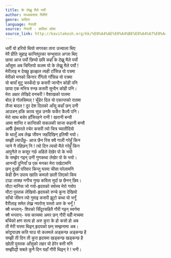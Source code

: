 ```yaml
---
title: के लेख्नु मैले पर्यो
author: माधवप्रसाद घिमिरे
genre: कविता
language: नेपाली
source: नेपाली - कविता कोश
source_link: http://kavitakosh.org/kk/%E0%A4%AE%E0%A4%BE%E0%A4%A7%E0%A4%B5%E0%A4%AA%E0%A5%8D%E0%A4%B0%E0%A4%B8%E0%A4%BE%E0%A4%A6_%E0%A4%98%E0%A4%BF%E0%A4%AE%E0%A4%BF%E0%A4%B0%E0%A5%87
---
```


धर्ती यो हरियो थियो सगरका तारा उज्याला थिए  
मेरै प्रीति सुहाइ कान्तिपुरका सन्भुयाल अग्ला थिए  
छाया आज पर्यो छिप्यो छवि कहाँ के देख्नु मैले पर्यो  
आँसूमा अब चिप्लियो कलम यो के लेख्नु मैले पर्यो !  
मेरीलाइ म देख्छु झल्झल त्यही टाँसिन्न यो पत्रमा  
मेरीको मनको किनार रँगिलो गाँसिन्न यो पत्रमा  
यो बायाँ मुटु चस्कँदो छ कसरी जान्दैन कोही पनि  
छाया एक मभित्र रुन्छ कसरी सुन्दैन कोही पनि।  
मेरा अक्षर लेखिदे वनचरी ! वैशाखको पातमा  
बोल् हे गोलसिमल् ! चुँडेर दिल यो एकान्तको रातमा  
लैजा बादल ! दूर देश दिलको आँसू कहाँ छन् उनी  
आउन्नन् हकि काव्य सुन्न उनकै फर्केर कैल्यै पनि।  
मेरो साथ बसेर हाँसिरहने रानी ! खरानी बन्यौ  
आमा शान्ति र कान्तिकी सकलकी साजा कहानी बन्यौ  
आफैँ ईश्वरले रचेर कसरी त्यो चित्र च्यातीदियो  
के थालूँ अब लेख्न जीवन जहाँदेखिन् इतिश्री भयो।  
सम्झी ल्याउँछु- आज छैन रिस क्यै गाली गरेहुँ किन  
जाने नै रहिछन् नि ! त्यो दिन त्यसो मैले गरेहुँ किन  
आपुनैले त कसूर गर्छ अहिले देखेर पो के भयो  
के सम्झेर गइन् उनी गुणकथा लेखेर पो के भयो।  
आनन्दी दुनियाँ छ एक मनका मेरा पखेटामनि  
छन् दुःखी परिवार किन्तु घरमा चीसा परेलामनि  
केही छैन उपाय खालि कमलो छाती लिएको किव  
टाढा ताक्छ नगीच गुम्छ कविता मुर्दा छ छैनन् छिव।  
यौटा मानिस जो गयो-हृदयको सर्वस्व मेरो गयोप  
यौटा पुस्तक लेखियो-हृदयको रुन्चे कुना देखियो  
साँचो जीवन त्यो गुमाइ कसरी झूटो कथा यो भनूँ  
वैरीलाइ समेत लेख्न नपरोस् यस्तो अरु के भनूँ !  
क्वै भन्लान्- शिरको सिँदूरसहितै गौरी गइन् स्वर्गमा  
क्वै भन्लान्- यस काव्यमा अमर छन् गौरी यहीँ मत्र्यमा  
बाँचेको क्षण सत्य हो अरु कुरा के हो कसो हो अब  
ती मेरी घरमा थिइन् हृदयको छन् सम्झनामा अब।  
कोट्टयाउष कति घाउ यो कलमले अड्कन्छ अड्कन्छ है  
सम्झी ती दिन ती कुरा हृदयमा खड्कन्छ खड्कन्छ है  
खोली पुस्तक आँसुको लहर यो हेरेर बत्ती मनि  
सम्झीद्यौ सबले कुनै दिन यहाँ गौरी थिइन् रे ! भनी।
